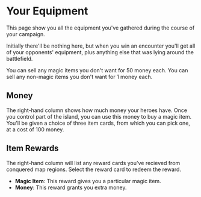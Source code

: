 # Your Equipment

This page show you all the equipment you've gathered during the course of your campaign.

Initially there'll be nothing here, but when you win an encounter you'll get all of your opponents' equipment, plus anything else that was lying around the battlefield.

You can sell any magic items you don't want for 50 money each.
You can sell any non-magic items you don't want for 1 money each.

## Money

The right-hand column shows how much money your heroes have. Once you control part of the island, you can use this money to buy a magic item. You'll be given a choice of three item cards, from which you can pick one, at a cost of 100 money.

## Item Rewards

The right-hand column will list any reward cards you've recieved from conquered map regions. Select the reward card to redeem the reward.

* **Magic Item**: This reward gives you a particular magic item.
* **Money**: This reward grants you extra money.
